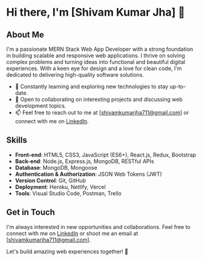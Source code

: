 # Hi there, I'm [Shivam Kumar Jha] 👋

## About Me

I'm a passionate MERN Stack Web App Developer with a strong foundation in building scalable and responsive web applications. I thrive on solving complex problems and turning ideas into functional and beautiful digital experiences. With a keen eye for design and a love for clean code, I'm dedicated to delivering high-quality software solutions.

- 🌱 Constantly learning and exploring new technologies to stay up-to-date.
- 💬 Open to collaborating on interesting projects and discussing web development topics.
- 📫 Feel free to reach out to me at [shivamkumarjha711@gmail.com] or connect with me on [LinkedIn](https://www.linkedin.com/in/theshivamkumarjha/).

## Skills

- **Front-end**: HTML5, CSS3, JavaScript (ES6+), React.js, Redux, Bootstrap
- **Back-end**: Node.js, Express.js, MongoDB, RESTful APIs
- **Database**: MongoDB, Mongoose
- **Authentication & Authorization**: JSON Web Tokens (JWT)
- **Version Control**: Git, GitHub
- **Deployment**: Heroku, Netlify, Vercel
- **Tools**: Visual Studio Code, Postman, Trello
## Get in Touch

I'm always interested in new opportunities and collaborations. Feel free to connect with me on [LinkedIn](https://www.linkedin.com/in/theshivamkumarjha/) or shoot me an email at [shivamkumarjha711@gmail.com].

Let's build amazing web experiences together! 🚀
